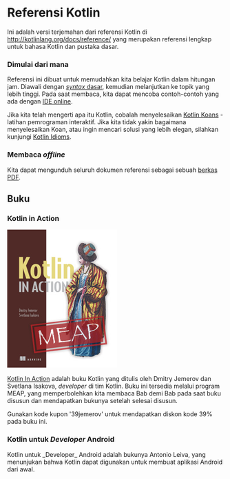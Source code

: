 # Referensi Kotlin

Ini adalah versi terjemahan dari referensi Kotlin di [http:\/\/kotlinlang.org\/docs\/reference\/](http://kotlinlang.org/docs/reference/) yang merupakan referensi lengkap untuk bahasa Kotlin dan pustaka dasar.

### Dimulai dari mana

Referensi ini dibuat untuk memudahkan kita belajar Kotlin dalam hitungan jam. Diawali dengan [_syntax_](syntax-dasar.md)[ dasar](syntax-dasar.md), kemudian melanjutkan ke topik yang lebih tinggi. Pada saat membaca, kita dapat mencoba contoh-contoh yang ada dengan [IDE online](http://try.kotlinlang.org/#/Examples/Hello,%20world!/Simplest%20version/Simplest%20version.kt).

Jika kita telah mengerti apa itu Kotlin, cobalah menyelesaikan [Kotlin Koans](http://kotlinlang.org/docs/tutorials/koans.html) - latihan pemrograman interaktif. Jika kita tidak yakin bagaimana menyelesaikan Koan, atau ingin mencari solusi yang lebih elegan, silahkan kunjungi [Kotlin Idioms](http://kotlinlang.org/docs/reference/idioms.html).

### Membaca _offline_

Kita dapat mengunduh seluruh dokumen referensi sebagai sebuah [berkas PDF](http://kotlinlang.org/docs/kotlin-docs.pdf).

## Buku

### Kotlin in Action

![](/assets/kotlin-in-action.png)

[Kotlin In Action](https://manning.com/books/kotlin-in-action) adalah buku Kotlin yang ditulis oleh Dmitry Jemerov dan Svetlana Isakova, _developer_ di tim Kotlin. Buku ini tersedia melalui program MEAP, yang memperbolehkan kita membaca Bab demi Bab pada saat buku disusun dan mendapatkan bukunya setelah selesai disusun.

Gunakan kode kupon '39jemerov' untuk mendapatkan diskon kode 39% pada buku ini.

### Kotlin untuk _Developer_ Android

Kotlin untuk \_Developer\_ Android adalah bukunya Antonio Leiva, yang menunjukan bahwa Kotlin dapat digunakan untuk membuat aplikasi Android dari awal.

